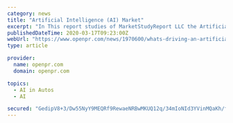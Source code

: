 ```yaml
---
category: news
title: "Artificial Intelligence (AI) Market"
excerpt: "In This report studies of MarketStudyReport LLC the Artificial Intelligence (AI) in Fintech market status and outlook of Global and major regions, from angles of players, countries, product types ..."
publishedDateTime: 2020-03-17T09:23:00Z
webUrl: "https://www.openpr.com/news/1970600/whats-driving-an-artificial-intelligence-ai-in-fintech-market"
type: article

provider:
  name: openpr.com
  domain: openpr.com

topics:
  - AI in Autos
  - AI

secured: "GedipV8+3/Dw55NyY9MEQRf9RewaeNRBwMKUQ12q/34mIoNId3YVinMQaKh/ftQpaHseF+ok/beGsDnPprdnT51OhZzB/K2UK8R1OxEwC3aTlTouI9m53ysfjfSTCggDyU0w3emlbdpmZgUDRKL1dRStjawMCrEqL/owjBIb0BMRWer5mccrD0aZO8rWYF3WMFZSC0/UA7FCqFKOeQsSiitfQY3o56kAiwFgdtWnmVdk3cv5c5fsw1Oo0jvzUJhoMnRymcdcbivR1Y4/4tjyTxwd04emqaCgfKgfrnmSPDpS3evGPSwlLHLHFRhRkI7S;15TX4T9ewMCww950lRzVZg=="
---
```


